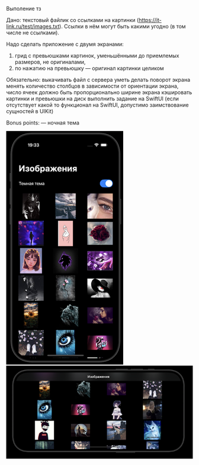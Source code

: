 Выполение тз


Дано: текстовый файлик со ссылками на картинки (https://it-link.ru/test/images.txt).
Ссылки в нём могут быть какими угодно (в том числе не ссылками).

Надо сделать приложение с двумя экранами:

1) грид с превьюшками картинок, уменьшёнными до приемлемых размеров, не оригиналами,
2) по нажатию на превьюшку — оригинал картинки целиком

Обязательно:
выкачивать файл с сервера
уметь делать поворот экрана
менять количество столбцов в зависимости от ориентации экрана, число ячеек должно быть пропорционально ширине экрана
кэшировать картинки и превьюшки на диск
выполнить задание на SwiftUI (если отсутствует какой то функционал на SwiftUI, допустимо заимствование сущностей в UIKit) 

Bonus points:
— ночная тема

![скришот 1](https://github.com/Jem1s-git/ImageLoader/blob/main/screen-shot.png)
![скришот 2](https://github.com/Jem1s-git/ImageLoader/blob/main/screen-shot2.png)
